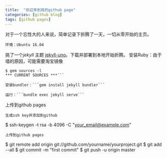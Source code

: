 ```yaml
---
title:  "欢迎来到我的github page"
categories: [github blog]
tags: [github pages]
---
```

对于一个忘性大的人来说，简单记录下折腾了一天，一切从零开始的主页。

```环境：Ubuntu 16.04```

挑了一个*jekyll* 主题 [jekyll-uno](https://github.com/joshgerdes/jekyll-uno)。下载并部署到本地开始折腾。
安装Ruby：由于墙的原因，可能需要淘宝镜像

```$ gem sources --add https://gems.ruby-china.org/ --remove https://rubygems.org/
$ gem sources -l
*** CURRENT SOURCES ***```

安装bundler：```gem install jekyll bundler```

运行：```bundle exec jekyll serve```
```
上传到github pages
```
生成ssh key并添加到github
```
$ ssh-keygen -t rsa -b 4096 -C "your_email@example.com"
```
上传到github pages
```
$ git remote add origin git://github.com/yourname/yourproject.git
$ git add --all
$ git commit -m "first commit"
$ git push -u origin master
```
